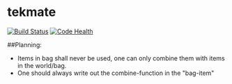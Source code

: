# tekmate

[![Build Status](https://travis-ci.org/mkli90/tekmate.svg?branch=master)](https://travis-ci.org/mkli90/tekmate)
[![Code Health](https://landscape.io/github/mkli90/tekmate/master/landscape.svg?style=flat)](https://landscape.io/github/mkli90/tekmate/master)


##Planning:

- Items in bag shall never be used, one can only combine them with items in the world/bag.
- One should always write out the combine-function in the "bag-item"

